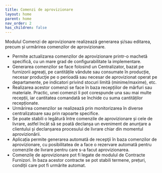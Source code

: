```yaml
---
title: Comenzi de aprovizionare
layout: home
parent: home
nav_order: 2
has_children: false
---
```

Modulul Comenzi de aprovizionare realizează generarea și/sau editarea, precum și urmărirea comenzilor de aprovizionare.
- Permite actualizarea comenzilor de aprovizionare printr-o machetă specifică, cu un mare grad de configurabilitate la implementare.
- Generarea comenzilor se face folosind un Centralizator, bazat pe furnizorii agreați, pe cantitățile vândute sau consumate în producție, necesar producţie pe o perioadă sau necesar de aprovizionat operat pe departamente, pe indicatori privind stocuri limită (minime/maxime), etc.
- Realizarea acestor comenzi se face în baza recepțiilor de mărfuri sau materiale. Practic, unei comenzi îi pot corespunde una sau mai multe recepții, iar cantitatea comandată se închide cu suma cantităților recepționate.
- Urmărirea comenzilor se realizează prin monitorizarea în diverse centralizatoare sau prin rapoarte specifice.
- Se poate stabili o legătură între comenzile de aprovizionare și cele de livrare, astfel încât să se poată declanșa un eveniment de anunțare a clientului și declanșarea procesului de livrare chiar din momentul aprovizionării.
- Aplicația permite generarea automată de recepţii în baza comenzilor de aprovizionare, cu posibilitatea de a face o rezervare automată pentru comenzile de livrare pentru care s-a facut aprovizionarea.
- Comenzile de aprovizionare pot fi legate de modulul de Contracte Furnizori. În baza acestor contracte se pot stabili termene, prețuri, condiții care pot fi urmărite automat.
